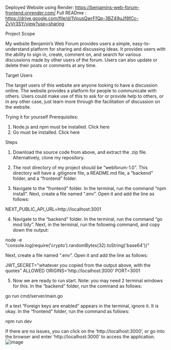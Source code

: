 Deployed Website using Render: https://benjamins-web-forum-frontend.onrender.com/
Full READme : https://drive.google.com/file/d/1VpusQwrFfQp-3BZ49uJf8fCc-ZvVr3SY/view?usp=sharing

Project Scope

My website Benjamin’s Web Forum provides users a simple, easy-to-understand platform for sharing and discussing ideas. It provides users with the ability to sign in, create, comment on, and search for various discussions made by other users of the forum. Users can also update or delete their posts or comments at any time.


Target Users

The target users of this website are anyone looking to have a discussion online. The website provides a platform for people to communicate with others. Users could make use of this to ask for or provide help to others, or in any other case, just learn more through the facilitation of discussion on the website.


Trying it for yourself
Prerequisites:
1.	Node.js and npm must be installed. Click here
2.	Go must be installed. Click here

Steps
1.	Download the source code from above, and extract the .zip file. Alternatively, clone my repository.

2.	The root directory of my project should be “webforum-1.0”. This directory will have a .gitignore file, a README.md file, a “backend” folder, and a “frontend” folder.

3.	Navigate to the “frontend” folder. In the terminal, run the command “npm install”. Next, create a file named “.env”. Open it and add the line as follows:

NEXT_PUBLIC_API_URL=http://localhost:3001

4.	Navigate to the “backend” folder. In the terminal, run the command “go mod tidy”. Next, in the terminal, run the following command, and copy down the output:

node -e "console.log(require('crypto').randomBytes(32).toString('base64'))"

Next, create a file named “.env”. Open it and add the line as follows:

JWT_SECRET=”whatever you copied from the output above, with the quotes”
ALLOWED ORIGINS=’http://localhost:3000’
PORT=3001


5.	Now we are ready to run start. Note: you may need 2 terminal windows for this. In the “backend” folder, run the command as follows:

go run cmd/server/main.go

If a text “Foreign keys are enabled” appears in the terminal, ignore it. It is okay.
In the “frontend” folder, run the command as follows:

npm run dev

If there are no issues, you can click on the ‘http://localhost:3000’, or go into the browser and enter ‘http://localhost:3000’ to access the application.
![image](https://github.com/user-attachments/assets/b163e693-8194-4fbc-bef3-0a0b88d94613)

